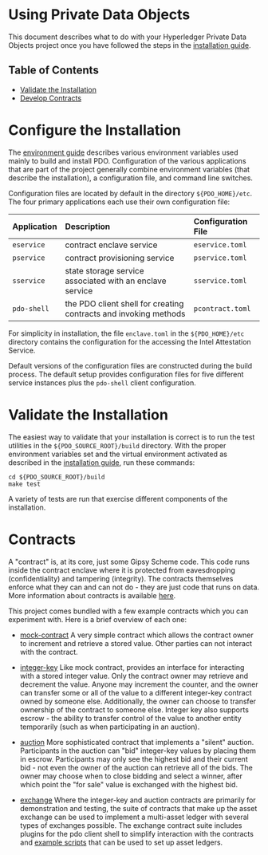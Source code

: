 <!---
Licensed under Creative Commons Attribution 4.0 International License
https://creativecommons.org/licenses/by/4.0/
--->
# Using Private Data Objects

This document describes what to do with your Hyperledger Private Data Objects
project once you have followed the steps in the
[installation guide](install.md).

## Table of Contents

- [Validate the Installation](#validating)
- [Develop Contracts](#contracts)

# <a name="configure">Configure the Installation

The [environment guide](environment.md) describes various environment
variables used mainly to build and install PDO. Configuration of the
various applications that are part of the project generally combine
environment variables (that describe the installation), a configuration
file, and command line switches.

Configuration files are located by default in the directory
`${PDO_HOME}/etc`. The four primary applications each use their own
configuration file:

| Application | Description  | Configuration File  |
|:--|:--|:--|
| `eservice` | contract enclave service | `eservice.toml` |
| `pservice` | contract provisioning service | `pservice.toml` |
| `sservice` | state storage service associated with an enclave service | `sservice.toml` |
| `pdo-shell` | the PDO client shell for creating contracts and invoking methods | `pcontract.toml` |

For simplicity in installation, the file `enclave.toml` in the
`${PDO_HOME}/etc` directory contains the configuration for the accessing
the Intel Attestation Service.

Default versions of the configuration files are constructed during the
build process. The default setup provides configuration files for five
different service instances plus the `pdo-shell` client configuration.

# <a name="validating">Validate the Installation

The easiest way to validate that your installation is correct is to run
the test utilities in the `${PDO_SOURCE_ROOT}/build` directory. With the
proper environment variables set and the virtual environment activated
as described in the [installation guide](install.md), run these
commands:

```
cd ${PDO_SOURCE_ROOT}/build
make test
```

A variety of tests are run that exercise different components of the
installation.

# <a name="contracts">Contracts

A "contract" is, at its core, just some Gipsy Scheme code. This code runs
inside the contract enclave where it is protected from eavesdropping
(confidentiality) and tampering (integrity). The contracts themselves enforce
what they can and can not do - they are just code that runs on data. More
information about contracts is available
[here](../contracts/docs/contract.md).

This project comes bundled with a few example contracts which you can
experiment with. Here is a brief overview of each one:

- [mock-contract](../contracts/mock-contract/mock-contract.scm)
A very simple contract which allows the contract owner to increment and
retrieve a stored value. Other parties can not interact with the contract.

- [integer-key](../contracts/integer-key/integer-key.scm)
Like mock contract, provides an interface for interacting with a stored integer
value. Only the contract owner may retrieve and decrement the value. Anyone may
increment the counter, and the owner can transfer some or all of the value to a
different integer-key contract owned by someone else. Additionally, the owner
can choose to transfer ownership of the contract to someone else. Integer key
also supports escrow - the ability to transfer control of the value to another
entity temporarily (such as when participating in an auction).

- [auction](../contracts/auction/integer-key-auction.scm)
More sophisticated contract that implements a "silent" auction. Participants in
the auction can "bid" integer-key values by placing them in escrow.
Participants may only see the highest bid and their current bid - not even the
owner of the auction can retrieve all of the bids. The owner may choose when to
close bidding and select a winner, after which point the "for sale" value is
exchanged with the highest bid.

- [exchange](../contracts/exchange/docs/exchange.md)
Where the integer-key and auction contracts are primarily for demonstration and testing, the suite
of contracts that make up the asset exchange can be used to implement a multi-asset ledger with
several types of exchanges possible. The exchange contract suite includes plugins for the pdo client
shell to simplify interaction with the contracts and
[example scripts](../contracts/exchange/scripts/README.md)
that can be used to set up asset ledgers.
